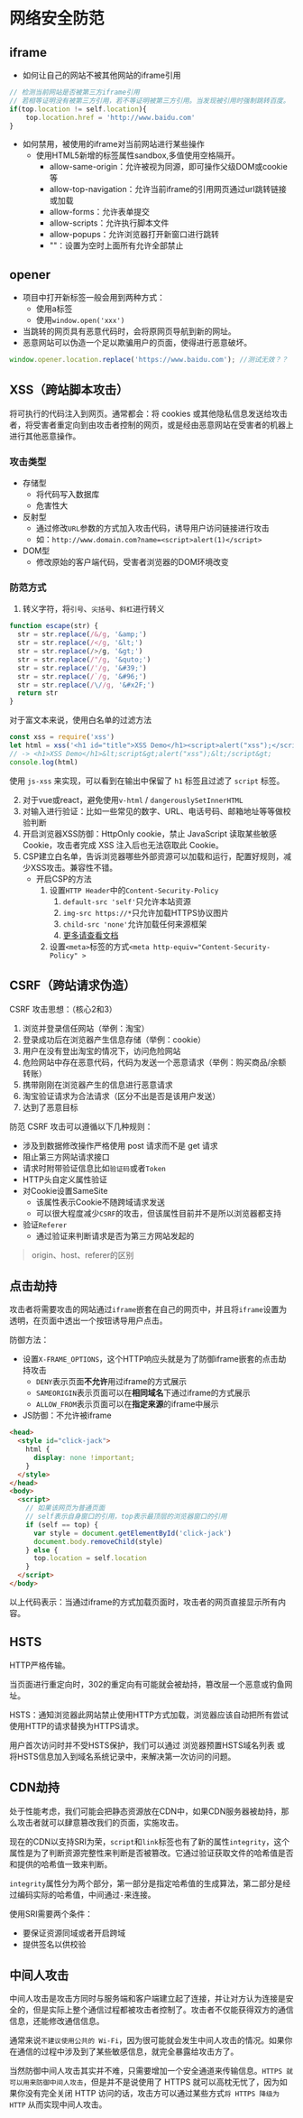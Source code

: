 # 网络安全防范

## iframe

- 如何让自己的网站不被其他网站的iframe引用

```js
// 检测当前网站是否被第三方iframe引用
// 若相等证明没有被第三方引用，若不等证明被第三方引用。当发现被引用时强制跳转百度。
if(top.location != self.location){
    top.location.href = 'http://www.baidu.com'
}
```

- 如何禁用，被使用的iframe对当前网站进行某些操作
	- 使用HTML5新增的标签属性sandbox,多值使用空格隔开。
		- allow-same-origin：允许被视为同源，即可操作父级DOM或cookie等
		- allow-top-navigation：允许当前iframe的引用网页通过url跳转链接或加载
		- allow-forms：允许表单提交
		- allow-scripts：允许执行脚本文件
		- allow-popups：允许浏览器打开新窗口进行跳转
		- ""：设置为空时上面所有允许全部禁止

## opener

- 项目中打开新标签一般会用到两种方式：
	- 使用a标签
	- 使用`window.open('xxx')`
- 当跳转的网页具有恶意代码时，会将原网页导航到新的网址。
- 恶意网站可以伪造一个足以欺骗用户的页面，使得进行恶意破坏。
```js
window.opener.location.replace('https://www.baidu.com'); //测试无效？？
```

## XSS（跨站脚本攻击）

将可执行的代码注入到网页。通常都会：将 cookies 或其他隐私信息发送给攻击者，将受害者重定向到由攻击者控制的网页，或是经由恶意网站在受害者的机器上进行其他恶意操作。

### 攻击类型
- 存储型
	- 将代码写入数据库
	- 危害性大
- 反射型
	- 通过修改`URL`参数的方式加入攻击代码，诱导用户访问链接进行攻击
	- 如：`http://www.domain.com?name=<script>alert(1)</script>`
- DOM型
	- 修改原始的客户端代码，受害者浏览器的DOM环境改变
### 防范方式
1. 转义字符，将`引号`、`尖括号`、`斜杠`进行转义
```js
function escape(str) {
  str = str.replace(/&/g, '&amp;')
  str = str.replace(/</g, '&lt;')
  str = str.replace(/>/g, '&gt;')
  str = str.replace(/"/g, '&quto;')
  str = str.replace(/'/g, '&#39;')
  str = str.replace(/`/g, '&#96;')
  str = str.replace(/\//g, '&#x2F;')
  return str
}
```

对于富文本来说，使用白名单的过滤方法

```js
const xss = require('xss')
let html = xss('<h1 id="title">XSS Demo</h1><script>alert("xss");</script>')
// -> <h1>XSS Demo</h1>&lt;script&gt;alert("xss");&lt;/script&gt;
console.log(html)
```

使用 `js-xss` 来实现，可以看到在输出中保留了 `h1` 标签且过滤了 `script` 标签。

2. 对于vue或react，避免使用`v-html` / `dangerouslySetInnerHTML`
3. 对输入进行验证：比如一些常见的数字、URL、电话号码、邮箱地址等等做校验判断
4. 开启浏览器XSS防御：HttpOnly cookie，禁止 JavaScript 读取某些敏感 Cookie，攻击者完成 XSS 注入后也无法窃取此 Cookie。
5. CSP建立白名单，告诉浏览器哪些外部资源可以加载和运行，配置好规则，减少XSS攻击。兼容性不错。
	- 开启CSP的方法
		1. 设置`HTTP Header`中的`Content-Security-Policy`
			1. `default-src 'self'`只允许本站资源
			2. `img-src https://*`只允许加载HTTPS协议图片
			3. `child-src 'none'`允许加载任何来源框架
			4. [更多请查看文档](https://developer.mozilla.org/zh-CN/docs/Web/HTTP/Headers/Content-Security-Policy)
		2. 设置`<meta>`标签的方式`<meta http-equiv="Content-Security-Policy" >`

## CSRF（跨站请求伪造）

 CSRF 攻击思想：（核心2和3）
1. 浏览并登录信任网站（举例：淘宝）
2. 登录成功后在浏览器产生信息存储（举例：cookie）
3. 用户在没有登出淘宝的情况下，访问危险网站
4. 危险网站中存在恶意代码，代码为发送一个恶意请求（举例：购买商品/余额转账）
5. 携带刚刚在浏览器产生的信息进行恶意请求
6. 淘宝验证请求为合法请求（区分不出是否是该用户发送）
7. 达到了恶意目标

防范 CSRF 攻击可以遵循以下几种规则：
- 涉及到数据修改操作严格使用 post 请求而不是 get 请求
- 阻止第三方网站请求接口
- 请求时附带验证信息比如`验证码`或者`Token`
- HTTP头自定义属性验证
- 对Cookie设置SameSite
	- 该属性表示Cookie不随跨域请求发送
	- 可以很大程度减少`CSRF`的攻击，但该属性目前并不是所以浏览器都支持
- 验证`Referer`
	- 通过验证来判断请求是否为第三方网站发起的

> origin、host、referer的区别
## 点击劫持

攻击者将需要攻击的网站通过`iframe`嵌套在自己的网页中，并且将`iframe`设置为透明，在页面中透出一个按钮诱导用户点击。

防御方法：
- 设置`X-FRAME_OPTIONS`，这个HTTP响应头就是为了防御iframe嵌套的点击劫持攻击
	- `DENY`表示页面**不允许**用过iframe的方式展示
	- `SAMEORIGIN`表示页面可以在**相同域名**下通过iframe的方式展示
	- `ALLOW_FROM`表示页面可以在**指定来源**的iframe中展示
- JS防御：不允许被iframe
```html
<head>
  <style id="click-jack">
    html {
      display: none !important;
    }
  </style>
</head>
<body>
  <script>
	// 如果该网页为普通页面
	// self表示自身窗口的引用，top表示最顶层的浏览器窗口的引用
    if (self == top) {
      var style = document.getElementById('click-jack')
      document.body.removeChild(style)
    } else {
      top.location = self.location
    }
  </script>
</body>
```

以上代码表示：当通过iframe的方式加载页面时，攻击者的网页直接显示所有内容。

## HSTS

HTTP严格传输。

当页面进行重定向时，302的重定向有可能就会被劫持，篡改层一个恶意或钓鱼网址。

HSTS：通知浏览器此网站禁止使用HTTP方式加载，浏览器应该自动把所有尝试使用HTTP的请求替换为HTTPS请求。

用户首次访问时并不受HSTS保护，我们可以通过 浏览器预置HSTS域名列表 或 将HSTS信息加入到域名系统记录中，来解决第一次访问的问题。

## CDN劫持

处于性能考虑，我们可能会把静态资源放在CDN中，如果CDN服务器被劫持，那么攻击者就可以肆意篡改我们的页面，实施攻击。

现在的CDN以支持SRI为荣，`script`和`link`标签也有了新的属性`integrity`，这个属性是为了判断资源完整性来判断是否被篡改。它通过验证获取文件的哈希值是否和提供的哈希值一致来判断。

`integrity`属性分为两个部分，第一部分是指定哈希值的生成算法，第二部分是经过编码实际的哈希值，中间通过`-`来连接。

使用SRI需要两个条件：
- 要保证资源同域或者开启跨域
- 提供签名以供校验


## 中间人攻击

中间人攻击是攻击方同时与服务端和客户端建立起了连接，并让对方认为连接是安全的，但是实际上整个通信过程都被攻击者控制了。攻击者不仅能获得双方的通信信息，还能修改通信信息。

通常来说`不建议使用公共的 Wi-Fi`，因为很可能就会发生中间人攻击的情况。如果你在通信的过程中涉及到了某些敏感信息，就完全暴露给攻击方了。

当然防御中间人攻击其实并不难，只需要增加一个安全通道来传输信息。`HTTPS 就可以用来防御中间人攻击`，但是并不是说使用了 HTTPS 就可以高枕无忧了，因为如果你没有完全关闭 HTTP 访问的话，攻击方可以通过某些方式`将 HTTPS 降级为 HTTP` 从而实现中间人攻击。